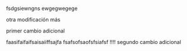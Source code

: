 fsdgsiewngns
ewgegwegege





otra modificación más 



primer cambio adicional



faasifaifaifsaisaiiffsajfa 
fsafsofsaofsfsiafsf !!!! segundo cambio adicional